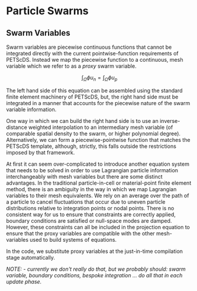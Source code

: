 # Particle Swarms

## Swarm Variables

Swarm variables are piecewise continuous functions that cannot be integrated directly
with the current pointwise-function requirements of PETScDS. Instead we map the
piecewise function to a continuous, mesh variable which we refer to as a *proxy* swarm
variable.

$$ \int_\Omega \phi u_n  = \int_\Omega \phi u_p $$

The left hand side of this equation can be assembled using the standard finite element
machinery of PETScDS, but, the right hand side must be integrated in a manner that accounts
for the piecewise nature of the swarm variable information.

One way in which we can build the right hand side is to use an inverse-distance weighted interpolation to an intermediary mesh variable (of comparable spatial density to the swarm, or higher polynomial degree). Alternatively, we can form a piecewise-pointwise function that matches the PETScDS template, although, strictly, this falls outside the restrictions imposed by that framework.

At first it can seem over-complicated to introduce another equation system that needs to be solved in order to use Lagrangian particle information interchangeably with mesh variables but there are some distinct advantages. In the traditional particle-in-cell or material-point finite element method, there is an ambiguity in the way in which we map Lagrangian variables to their mesh equivalents. We rely on an average over the path of a particle to cancel fluctuations that occur due to uneven particle distributions relative to integration points or nodal points. There is no consistent way for us to ensure that constraints are correctly applied, boundary conditions are satisfied or null-space modes are damped. However, these constraints can all be included in the projection equation to ensure that the proxy variables are compatible with the other mesh-variables used to build systems of equations.

In the code, we substitute proxy variables at the just-in-time compilation stage automatically.

*NOTE: - currently we don't really do that, but we probably should: swarm variable, boundary conditions, bespoke integration ... do all that in each update phase.*

